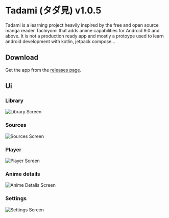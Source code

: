 # Tadami (タダ見) v1.0.5

Tadami is a learning project heavily inspired by the free and open source manga reader Tachiyomi that adds anime capabilities for Android 9.0 and above.
It is not a production ready app and mostly a protoype used to learn android development with kotlin, jetpack compose...

## Download
Get the app from the [releases page](https://github.com/AnimeScraper/Tadami/releases).

## Ui

### Library

![Library Screen](https://media2.giphy.com/media/v1.Y2lkPTc5MGI3NjExZGIzNWUxM2NlYTA2MDIyYjUwN2YxMDgzMTE0NTkwMDk4Y2UyNWFiYSZjdD1n/S5tKaUOSDvuzMvb75S/giphy.gif)

### Sources

![Sources Screen](https://media4.giphy.com/media/v1.Y2lkPTc5MGI3NjExMGYyYWNlMzg4MmNkNzQwYThjYjllMmE1YzE1YjgwNDQ1YjEwNzM4YSZjdD1n/VOolNM029NT6TIxIr9/giphy.gif)

### Player

![Player Screen](https://media4.giphy.com/media/v1.Y2lkPTc5MGI3NjExMjgzOTFiYzE3MGY2Y2M3YTc1N2FkN2VhZjYwODJmNDZiZjZlM2E5ZSZjdD1n/c31cPapg38OxAKn8JB/giphy.gif)

### Anime details

![Anime Details Screen](https://media4.giphy.com/media/v1.Y2lkPTc5MGI3NjExZGIyMjZmZmQ0ZjMzM2QwMDA5ZWYzZGNiOTM5MDc0NWVhOTRmNzA5NCZjdD1n/dhoQ5Ll7ukL0rspdAs/giphy.gif)

### Settings

![Settings Screen](https://media1.giphy.com/media/v1.Y2lkPTc5MGI3NjExZmI4MTE3YTcyZThiNWE1MWJiMmVkMTVhODllYTlhY2EzMjA0MmM5NSZjdD1n/9JhDQX0jfqKhPBUAH5/giphy.gif)
